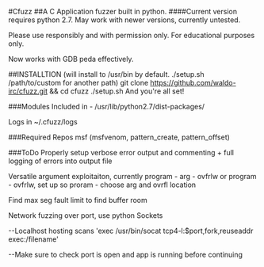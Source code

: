 #Cfuzz
##A C Application fuzzer built in python.
####Current version requires python 2.7.  May work with newer versions, currently untested.

Please use responsibly and with permission only. For educational purposes only.

Now works with GDB peda effectively. 

##INSTALLTION (will install to /usr/bin by default.  ./setup.sh /path/to/custom for another path)
    git clone https://github.com/waldo-irc/cfuzz.git && cd cfuzz
    ./setup.sh
    And you're all set!

###Modules Included in -
/usr/lib/python2.7/dist-packages/

Logs in ~/.cfuzz/logs

###Required Repos
msf (msfvenom, pattern_create, pattern_offset)

###ToDo
Properly setup verbose error output and commenting + full logging of errors into output file

Versatile argument exploitaiton, currently program - arg - ovfrlw or program - ovfrlw, set up so proram - choose arg and ovrfl location

Find max seg fault limit to find buffer room

Network fuzzing over port, use python Sockets

--Localhost hosting scans 'exec /usr/bin/socat tcp4-l:$port,fork,reuseaddr exec:/filename'

--Make sure to check port is open and app is running before continuing

